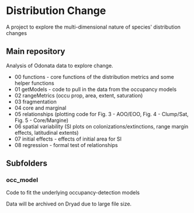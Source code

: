 # Distribution Change

A project to explore the multi-dimensional nature of species' distribution changes

## Main repository

Analysis of Odonata data to explore change. 
+ 00 functions - core functions of the distribution metrics and some helper functions
+ 01 getModels - code to pull in the data from the occupancy models
+ 02 rangeMetrics (occu prop, area, extent, saturation)
+ 03 fragmentation 
+ 04 core and marginal
+ 05 relationships (plotting code for Fig. 3 - AOO/EOO, Fig. 4 - Clump/Sat, Fig. 5 - Core/Margine)
+ 06 spatial variability (SI plots on colonizations/extinctions, range margin effects, latitudinal extents)
+ 07 initial effects - effects of initial area for SI
+ 08 regression - formal test of relationships


## Subfolders

### occ_model
Code to fit the underlying occupancy-detection models


Data will be archived on Dryad due to large file size.

